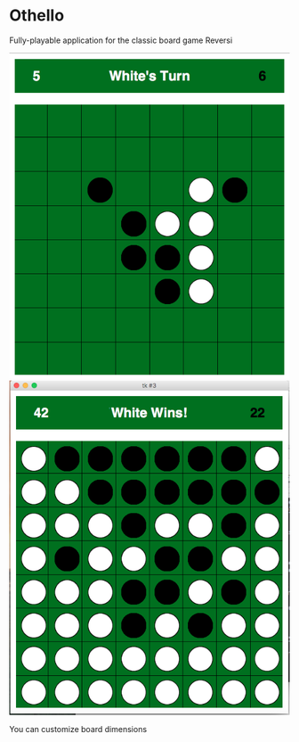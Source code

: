 # Othello
Fully-playable application for the classic board game Reversi

![Alt tag](https://github.com/alvin562/Othello/blob/master/pic1.png)
![Alt tag](https://github.com/alvin562/Othello/blob/master/pic2.png)


You can customize board dimensions
